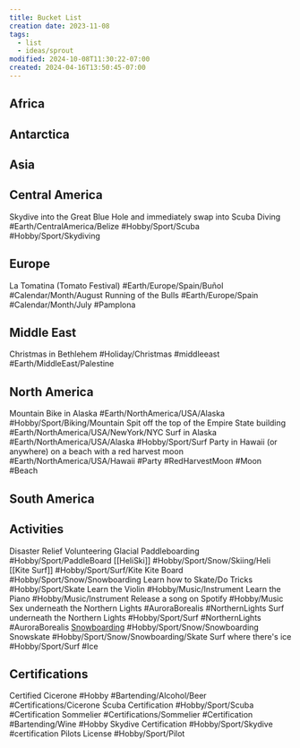 ```yaml
---
title: Bucket List
creation date: 2023-11-08
tags:
  - list
  - ideas/sprout
modified: 2024-10-08T11:30:22-07:00
created: 2024-04-16T13:50:45-07:00
---
```

## Africa

## Antarctica

## Asia

## Central America
Skydive into the Great Blue Hole and immediately swap into Scuba Diving #Earth/CentralAmerica/Belize #Hobby/Sport/Scuba #Hobby/Sport/Skydiving

## Europe
La Tomatina (Tomato Festival) #Earth/Europe/Spain/Buñol #Calendar/Month/August
Running of the Bulls #Earth/Europe/Spain #Calendar/Month/July #Pamplona

## Middle East
Christmas in Bethlehem #Holiday/Christmas #middleeast #Earth/MiddleEast/Palestine

## North America
Mountain Bike in Alaska #Earth/NorthAmerica/USA/Alaska #Hobby/Sport/Biking/Mountain
Spit off the top of the Empire State building #Earth/NorthAmerica/USA/NewYork/NYC
Surf in Alaska #Earth/NorthAmerica/USA/Alaska   #Hobby/Sport/Surf 
Party in Hawaii (or anywhere) on a beach with a red harvest moon #Earth/NorthAmerica/USA/Hawaii #Party #RedHarvestMoon #Moon #Beach

## South America

## Activities
Disaster Relief Volunteering
Glacial Paddleboarding #Hobby/Sport/PaddleBoard
[[HeliSki]] #Hobby/Sport/Snow/Skiing/Heli
[[Kite Surf]]  #Hobby/Sport/Surf/Kite
Kite Board  #Hobby/Sport/Snow/Snowboarding
Learn how to Skate/Do Tricks #Hobby/Sport/Skate
Learn the Violin #Hobby/Music/Instrument
Learn the Piano #Hobby/Music/Instrument
Release a song on Spotify #Hobby/Music
Sex underneath the Northern Lights #AuroraBorealis #NorthernLights
Surf underneath the Northern Lights #Hobby/Sport/Surf #NorthernLights #AuroraBorealis 
[Snowboarding](Areas/snowboarding/_index.md) #Hobby/Sport/Snow/Snowboarding 
Snowskate #Hobby/Sport/Snow/Snowboarding/Skate
Surf where there's ice #Hobby/Sport/Surf #Ice

## Certifications
Certified Cicerone  #Hobby #Bartending/Alcohol/Beer #Certifications/Cicerone
Scuba Certification #Hobby/Sport/Scuba  #Certification
Sommelier #Certifications/Sommelier #Certification #Bartending/Wine #Hobby
Skydive Certification #Hobby/Sport/Skydive  #certification
Pilots License #Hobby/Sport/Pilot